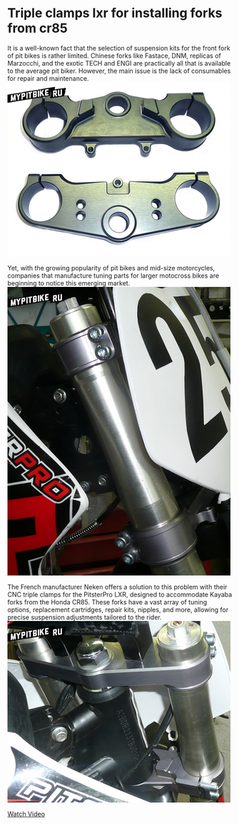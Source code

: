 # Triple clamps lxr for installing forks from cr85

It is a well-known fact that the selection of suspension kits for the front fork of pit bikes is rather limited. Chinese forks like Fastace, DNM, replicas of Marzocchi, and the exotic TECH and ENGI are practically all that is available to the average pit biker. However, the main issue is the lack of consumables for repair and maintenance.  
![Neken CNC PitsterPro LXR](../../static/img/2c2977.jpg)  

Yet, with the growing popularity of pit bikes and mid-size motorcycles, companies that manufacture tuning parts for larger motocross bikes are beginning to notice this emerging market.  
![CNC Neken PitsterPro LXR Kayaba](../../static/img/f76a68.jpg)  

The French manufacturer Neken offers a solution to this problem with their CNC triple clamps for the PitsterPro LXR, designed to accommodate Kayaba forks from the Honda CR85. These forks have a vast array of tuning options, replacement cartridges, repair kits, nipples, and more, allowing for precise suspension adjustments tailored to the rider.  
![CNC Neken PitsterPro LXR Kayaba](../../static/img/d1acaa.jpg)  

[Watch Video](http://www.youtube.com/watch?v=RYKBPJ-Cjow)